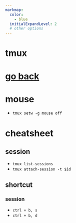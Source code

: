 ```yaml
---
markmap:
  color:
    - blue
  initialExpandLevel: 2
  # other options
---
```


# tmux
# [go back](../index.html)
# mouse
- `tmux setw -g mouse off`
# cheatsheet
## session
- `tmux list-sessions`
- `tmux attach-session -t $id`
## shortcut
### session
- `ctrl + b, s`
- `ctrl + b, d`
